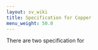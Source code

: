 ```yaml
---
layout: sv_wiki
title: Specification for Copper
menu_weight: 50.0
---
```


There are two specification for 

